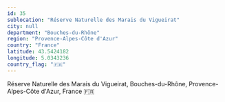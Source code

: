 ```yaml
---
id: 35
sublocation: "Réserve Naturelle des Marais du Vigueirat"
city: null
department: "Bouches-du-Rhône"
region: "Provence-Alpes-Côte d'Azur"
country: "France"
latitude: 43.5424182
longitude: 5.0343236
country_flag: "🇫🇷"
---
```

Réserve Naturelle des Marais du Vigueirat, Bouches-du-Rhône, Provence-Alpes-Côte d'Azur, France 🇫🇷